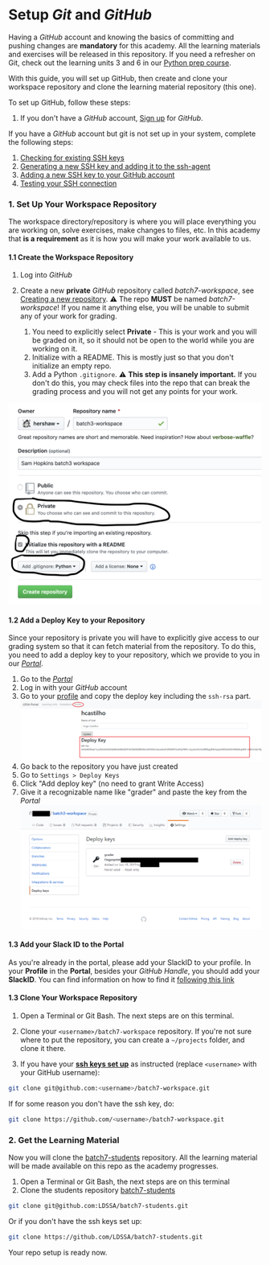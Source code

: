 # Setup _Git_ and _GitHub_

Having a _GitHub_ account and knowing the basics of committing and pushing changes are **mandatory** for this academy. All the learning materials and exercises will be released in this repository. If you need a refresher on Git, check out the learning units 3 and 6 in our [Python prep course](https://github.com/LDSSA/ds-prep-course-2024).

With this guide, you will set up GitHub, then create and clone your workspace repository and clone the learning material repository (this one).

To set up GitHub, follow these steps:

1. If you don't have a _GitHub_ account, [Sign up](https://github.com/join) for _GitHub_.

If you have a _GitHub_ account but git is not set up in your system, complete the following steps:

1. [Checking for existing SSH keys](https://help.github.com/en/github/authenticating-to-github/checking-for-existing-ssh-keys)
1. [Generating a new SSH key and adding it to the ssh-agent](https://help.github.com/en/github/authenticating-to-github/generating-a-new-ssh-key-and-adding-it-to-the-ssh-agent)
1. [Adding a new SSH key to your GitHub account](https://help.github.com/en/github/authenticating-to-github/adding-a-new-ssh-key-to-your-github-account)
1. [Testing your SSH connection](https://help.github.com/en/github/authenticating-to-github/testing-your-ssh-connection)

### 1. Set Up Your Workspace Repository

The workspace directory/repository is where you will place everything you are working on, solve exercises, make changes to files, etc. In this academy that **is a requirement** as it is how you will make your work available to us.

#### 1.1 Create the Workspace Repository

1. Log into _GitHub_
1. Create a new **private** _GitHub_ repository called *batch7-workspace*, see
[Creating a new repository](https://help.github.com/en/articles/creating-a-new-repository).
:warning: The repo **MUST** be named *batch7-workspace*! 
If you name it anything else, you will be unable to submit any of your work for grading.

    1. You need to explicitly select **Private** - This is your work and you will be graded on it, so it should not be open to the world while you are working on it.
    1. Initialize with a README.
    This is mostly just so that you don't initialize an empty repo.
    1. Add a Python `.gitignore`. :warning:
    **This step is insanely important.** If you don't do this, you may check files into the repo that can break the grading process and you will not get any points for your work.

![Create Repository](../media/create_repository.png "Create Repository")

#### 1.2 Add a Deploy Key to your Repository

Since your repository is private you will have to explicitly give access to our grading system so that it can fetch material from the repository.
To do this, you need to add a deploy key to your repository, which we
provide to you in our [_Portal_](https://portal.lisbondatascience.org/).

1. Go to the [_Portal_](https://portal.lisbondatascience.org/)
1. Log in with your _GitHub_ account
1. Go to your [profile](https://portal.lisbondatascience.org/users/info/) and
copy the deploy key including the `ssh-rsa` part.
![Profile](../media/profile.png "Profile")
1. Go back to the repository you have just created
1. Go to `Settings > Deploy Keys`
1. Click "Add deploy key" (no need to grant Write Access)
1. Give it a recognizable name like "grader" and paste the key from the
_Portal_
![Deploy keys](../media/deploy_key.png "Deploy key")

#### 1.3 Add your Slack ID to the Portal

As you're already in the portal, please add your SlackID to your profile. In your **Profile** in the **Portal**, besides your *GitHub Handle*, you should add your **SlackID**. You can find information on how to find it [following this link](https://moshfeu.medium.com/how-to-find-my-member-id-in-slack-workspace-d4bba942e38c)

#### 1.3 Clone Your Workspace Repository

1. Open a Terminal or Git Bash. The next steps are on this terminal.
1. Clone your `<username>/batch7-workspace` repository. If you're not sure where to put the repository, you can create a `~/projects` folder, and clone it there.

1. If you have your [**ssh keys set up**](#Setup-Git-and-GitHub) as instructed (replace `<username>` with your GitHub username):

```bash
git clone git@github.com:<username>/batch7-workspace.git
```

If for some reason you don't have the ssh key, do:

```bash
git clone https://github.com/<username>/batch7-workspace.git
```

### 2. Get the Learning Material

Now you will clone the [batch7-students](https://github.com/LDSSA/batch7-students)
repository. All the learning material will be made available on this repo
as the academy progresses.

1. Open a Terminal or Git Bash, the next steps are on this terminal
1. Clone the students repository
[batch7-students](https://github.com/LDSSA/batch7-students)

```bash
git clone git@github.com:LDSSA/batch7-students.git
```

Or if you don't have the ssh keys set up:

```bash
git clone https://github.com/LDSSA/batch7-students.git

```

Your repo setup is ready now.
